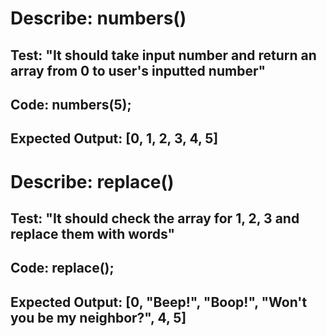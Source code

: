# Describe: numbers()

## Test: "It should take input number and return an array  from 0 to user's inputted number"
## Code: numbers(5);
## Expected Output: [0, 1, 2, 3, 4, 5]


# Describe: replace()
## Test:  "It should check the array for 1, 2, 3 and replace them with words"
## Code: replace();
## Expected Output: [0, "Beep!", "Boop!", "Won't you be my neighbor?", 4, 5]
